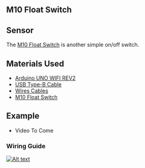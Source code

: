 ## M10 Float Switch

## Sensor
The [M10 Float Switch](https://amzn.to/3yjVItt) is another simple on/off switch.

## Materials Used
 - [Arduino UNO WIFI REV2](https://amzn.to/3bXp0qw) 
 - [USB Type-B Cable](https://amzn.to/3yrHfMk) 
 - [Wires Cables](https://amzn.to/3ykkRnR) 
 - [M10 Float Switch](https://amzn.to/3yjVItt)
    
## Example
- Video To Come

### Wiring Guide
[![Alt text](https://goprogro.com/wp-content/uploads/2022/07/float-switch-Arduino-sm.png "Title")](https://goprogro.com/code/m10-float-switch/)
